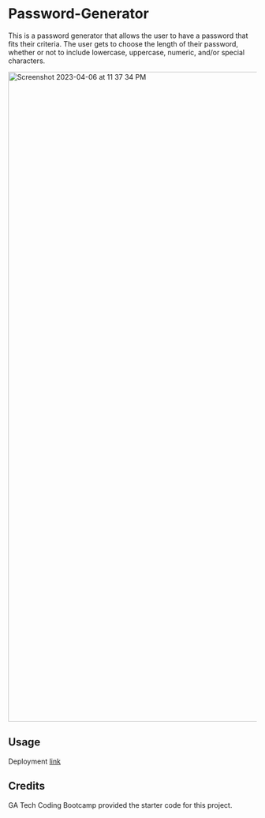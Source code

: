 # Password-Generator
This is a password generator that allows the user to have a password that fits their criteria. The user gets to choose the length of their password, whether or not to include lowercase, uppercase, numeric, and/or special characters.

<img width="1318" alt="Screenshot 2023-04-06 at 11 37 34 PM" src="https://user-images.githubusercontent.com/128011155/230537195-6485c37f-8b1f-4c36-83b2-cfae6b58e23c.png">

## Usage
Deployment [link](https://kali20987.github.io/Password-Generator/)

## Credits
GA Tech Coding Bootcamp provided the starter code for this project.
